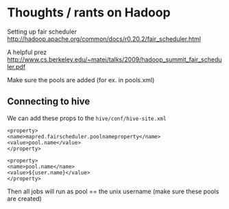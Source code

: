 Thoughts / rants on Hadoop
=============================

Setting up fair scheduler
    http://hadoop.apache.org/common/docs/r0.20.2/fair_scheduler.html

A helpful prez
    http://www.cs.berkeley.edu/~matei/talks/2009/hadoop_summit_fair_scheduler.pdf

Make sure the pools are added (for ex. in pools.xml)


Connecting to hive
------------------

We can add these props to the `hive/conf/hive-site.xml`

    <property>
    <name>mapred.fairscheduler.poolnameproperty</name>
    <value>pool.name</value>
    </property>

    <property>
    <name>pool.name</name>
    <value>${user.name}</value>
    </property>

Then all jobs will run as pool == the unix username (make sure these
pools are created)
